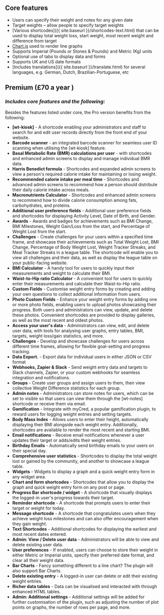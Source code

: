   
## Core features
  
- Users can specify their weight and notes for any given date  
- Target weights – allow people to specify target weights  
- [Various shortcodes]({{ site.baseurl }}/shortcodes-text.html)  that can be used to display total weight loss, start weight, most recent weight and difference from target  
- [Chart.js](http://www.chartjs.org/)  used to render line graphs  
- Supports Imperial (Pounds or Stones & Pounds) and Metric (Kg) units
- Optional use of tabs to display data and forms  
- Supports UK and US date formats
- [Includes translations]({{ site.baseurl }}/translate.html) for several  languages, e.g. German, Dutch, Brazilian-Portuguese, etc
  
## Premium (£70 a year )
### *Includes core features and the following:*

Besides the features listed under core, the Pro version benefits from the following:  
  
* **[wt-kiosk]** - A shortcode enabling your administrators and staff to search for and edit user records directly from the front end of your website.
* **Barcode scanner** - an integrated barcode scanner for seamless user ID scanning when utilising the [wt-kiosk] feature.
* **Basal Metabolic Rate (BMR) calculations per user** - with shortcodes and enhanced admin screens to display and manage individual BMR data.
* **Harris Benedict formula** - Shortcodes and expanded admin screens to view a person&#039;s required calorie intake for maintaining or losing weight.
* **Recommended calorie intake per meal time** - Shortcodes and advanced admin screens to recommend how a person should distribute their daily calorie intake across meals.
* **Macronutrients Calculator** - Shortcodes and enhanced admin screens to recommend how to divide calorie consumption among fats, carbohydrates, and proteins.
* **Additional user preference fields** - Additional user preference fields and shortcodes for displaying Activity Level, Date of Birth, and Gender.
* **Awards** - Awards and badges for achievements such as BMI Change, BMI Milestones, Weight Gain/Loss from the start, and Percentage of Weight Lost from the start.
* **Challenges** - Create challenges for your users within a specified time frame, and showcase their achievements such as Total Weight Lost, BMI Change, Percentage of Body Weight Lost, Weight Tracker Streaks, and Meal Tracker Streaks in a league table. The shortcode will enable you to view all challenges and their data, as well as display the league table on your public-facing website.
* **BMI Calculator** - A handy tool for users to quickly input their measurements and weight to calculate their BMI.
* **Waist-to-Hip ratio Calculator** - A convenient tool for users to quickly enter their measurements and calculate their Waist-to-Hip ratio.
* **Custom Fields** - Customise weight entry forms by creating and adding your own questions to collect additional information from users.
* **Photo Custom Fields** - Enhance your weight entry forms by adding one or more photo fields, enabling users to upload photos showcasing their progress. Both users and administrators can view, update, and delete these photos. Convenient shortcodes are provided to display galleries, as well as the most recent and oldest photos.
* **Access your user&#039;s data** - Administrators can view, edit, and delete user data, with tools for analysing user graphs, entry tables, BMI, targets, weight loss/gain statistics, and more.
* **Challenges** - Develop and showcase challenges for users across different time frames, allowing for flexible goal-setting and progress tracking.
* **Data Export.** - Export data for individual users in either JSON or CSV format
* **Webhooks, Zapier &amp; Slack** - Send weight entry data and targets to Slack channels, Zapier, or your custom webhooks for seamless integration and notifications.
* **Groups** - Create user groups and assign users to them, then view collective Weight Difference statistics for each group.
* **Admin notes** - Administrators can store notes for users, which can be set to visible so that users can view them through the [wt-notes] shortcode or receive them via email.
* **Gamification** - Integrate with myCred, a popular gamification plugin, to reward users for logging weight entries and setting targets.
* **Body Mass Index** - Allows users to enter their height, automatically displaying their BMI alongside each weight entry. Additionally, shortcodes are available to render the most recent and starting BMI.
* **Email notifications** - Receive email notifications whenever a user updates their target or adds/edits their weight entries.
* **Birthday Emails** - Automatically send birthday emails to your users on their special day.
* **Comprehensive user statistics** - Shortcodes to display the total weight lost or gained by the community, and another to showcase a league table.
* **Widgets** - Widgets to display a graph and a quick weight entry form in any widget area.
* **Chart and form shortcodes** - Shortcodes that allow you to display the graph and quick weight entry form on any post or page.
* **Progress Bar shortcode / widget** - A shortcode that visually displays the logged-in user&#039;s progress towards their target.
* **Reminder shortcode** - A shortcode that prompts users to enter their target or weight for today.
* **Message shortcode** - A shortcode that congratulates users when they achieve weight loss milestones and can also offer encouragement when they gain weight.
* **Text Shortcodes** - Additional shortcodes for displaying the earliest and most recent dates entered.
* **Admin: View / Delete user data** - Administrators will be able to view and delete existing user data.
* **User preferences** - If enabled, users can choose to store their weight in either Metric or Imperial units, specify their preferred date format, and clear all their weight data.
* **Bar Charts** - Fancy something different to a line chart? The plugin will also support Bar Charts.
* **Delete existing entry** - A logged-in user can delete or edit their existing weight entries.
* **Richer data tables** - Data can be visualised and interacted with through enhanced HTML tables.
* **Admin: Additional settings** - Additional settings will be added for further customisation of the plugin, such as adjusting the number of plot points on graphs, the number of rows per page, and more.
